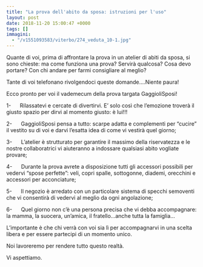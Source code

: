 ```yaml
---
title: "La prova dell'abito da sposa: istruzioni per l'uso"
layout: post
date: 2018-11-20 15:00:47 +0000
tags: []
immagini:
  - "/v1551093583/viterbo/274_veduta_10-1.jpg"
---
```


Quante di voi, prima di affrontare la prova in un atelier di abiti da sposa, si sono chieste: ma come funziona una prova? Servirà qualcosa? Cosa devo portare? Con chi andare per farmi consigliare al meglio?

Tante di voi telefonano rivolgendoci queste domande….Niente paura!

Ecco pronto per voi il vademecum della prova targata GaggioliSposi!

1-      Rilassatevi e cercate di divertirvi. E’ solo così che l’emozione troverà il giusto spazio per dirvi al momento giusto: è lui!!!

2-      GaggioliSposi pensa a tutto: scarpe adatta e complementi per “cucire” il vestito su di voi e darvi l’esatta idea di come vi vestirà quel giorno;

3-      L’atelier è strutturato per garantire il massimo della riservatezza e le nostre collaboratrici vi aiuteranno a indossare qualsiasi abito vogliate provare;

4-      Durante la prova avrete a disposizione tutti gli accessori possibili per vedervi “spose perfette”: veli, copri spalle, sottogonne, diademi, orecchini e accessori per acconciature;

5-      Il negozio è arredato con un particolare sistema di specchi semoventi che vi consentirà di vedervi al meglio da ogni angolazione;

6-      Quel giorno non c’è una persona precisa che vi debba accompagnare: la mamma, la suocera, un’amica, il fratello…anche tutta la famiglia…

L’importante è che chi verrà con voi sia lì per accompagnarvi in una scelta libera e per essere partecipi di un momento unico.

Noi lavoreremo per rendere tutto questo realtà.

Vi aspettiamo.
